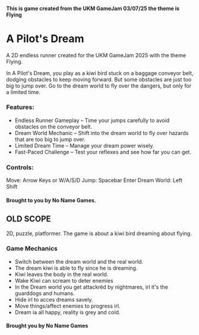 #### This is game created from the UKM GameJam 03/07/25 the theme is Flying

# A Pilot's Dream
A 2D endless runner created for the UKM GameJam 2025 with the theme Flying.

In A Pilot's Dream, you play as a kiwi bird stuck on a baggage conveyor belt, dodging obstacles to keep moving forward. But some obstacles are just too big to jump over. Go to the dream world to fly over the dangers, but only for a limited time.

### Features:
* Endless Runner Gameplay – Time your jumps carefully to avoid obstacles on the conveyor belt.
* Dream World Mechanic – Shift into the dream world to fly over hazards that are too big to jump over.
* Limited Dream Time – Manage your dream power wisely.
* Fast-Paced Challenge – Test your reflexes and see how far you can get.
### Controls:
Move: Arrow Keys or W/A/S/D
Jump: Spacebar
Enter Dream World: Left Shift

#### Brought to you by No Name Games.

## OLD SCOPE
2D, puzzle, platformer.
The game is about a kiwi bird dreaming about flying.
### Game Mechanics
* Switch between the dream world and the real world.
* The dream kiwi is able to fly since he is dreaming.
* Kiwi leaves the body in the real world.
* Wake Kiwi can scream to deter enemies
* In the Dream world you get attackrëd by nightmares, irl it's the guarddogs and humans.
* Hide irl to acces dreams savely.
* Move things/affect enemies to progress irl.
* Dream ia all happy, reality is grey and cold.
  
#### Brought you by No Name Games


